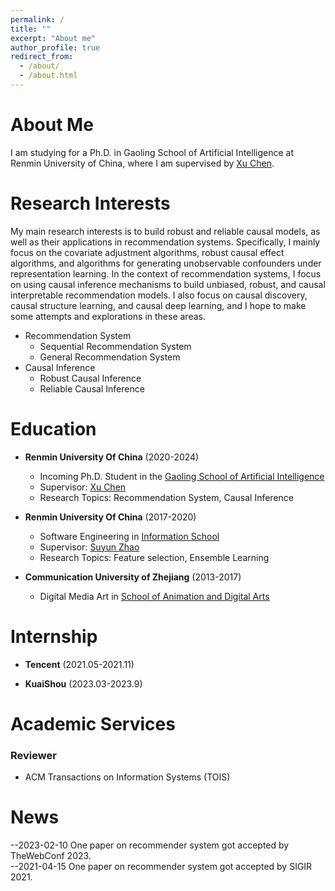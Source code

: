 ```yaml
---
permalink: /
title: ""
excerpt: "About me"
author_profile: true
redirect_from:
  - /about/
  - /about.html
---
```


# About Me
I am studying for a Ph.D. in Gaoling School of Artificial Intelligence at Renmin University of China, where I am supervised by [Xu Chen](http://xu-chen.com/). 

# Research Interests
My main research interests is to build robust and reliable causal models, as well as their applications in recommendation systems. Specifically, I mainly focus on the covariate adjustment algorithms, robust causal effect algorithms, and algorithms for generating unobservable confounders under representation learning. In the context of recommendation systems, I focus on using causal inference mechanisms to build unbiased, robust, and causal interpretable recommendation models. I also focus on causal discovery, causal structure learning, and causal deep learning, and I hope to make some attempts and explorations in these areas.
- Recommendation System
    - Sequential Recommendation System
    - General Recommendation System
- Causal Inference
    - Robust Causal Inference
    - Reliable Causal Inference

# Education
- **Renmin University Of China** (2020-2024)
  - Incoming Ph.D. Student in the [Gaoling School of Artificial Intelligence](http://ai.ruc.edu.cn/)
  - Supervisor: [Xu Chen](http://xu-chen.com/)
  - Research Topics: Recommendation System, Causal Inference

- **Renmin University Of China** (2017-2020)
  - Software Engineering in [Information School](http://rucfd.ruc.edu.cn/)
  - Supervisor: [Suyun Zhao](http://rucfd.ruc.edu.cn/)
  - Research Topics: Feature selection, Ensemble Learning

- **Communication University of Zhejiang** (2013-2017)
  - Digital Media Art in [School of Animation and Digital Arts](http://dhxy.cuz.edu.cn/)

# Internship
- **Tencent** (2021.05-2021.11)

- **KuaiShou** (2023.03-2023.9)

# Academic Services
### Reviewer
- ACM Transactions on Information Systems (TOIS)

# News
--2023-02-10 One paper on recommender system got accepted by TheWebConf 2023.  
--2021-04-15 One paper on recommender system got accepted by SIGIR 2021.

<script type="text/javascript" id="clustrmaps" src="//clustrmaps.com/map_v2.js?d=DHC7GLWQ_Z38QzAXQ2uhcDSbbouBsvImSjrmQuVdX5w&cl=ffffff&w=a"></script>

